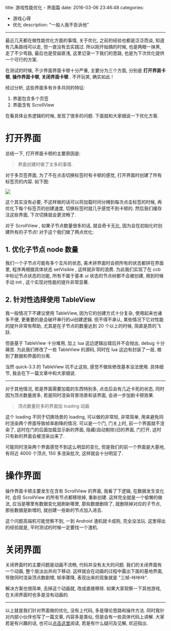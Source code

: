 title: 游戏性能优化 - 界面篇
date: 2016-03-06 23:46:48
categories:
- 游戏心得
- 优化
description: "一般人我不告诉他"
---

最近几天都在做性能优化方面的事情, 关于优化, 之前的经验也都是泛泛而谈, 知道有几条路线可以走, 但一直没有去实践过. 所以刚开始搞的时候, 也是两眼一抹黑, 走了不少弯路, 最后也是受益匪浅, 这里记录一下我们的思路, 也是为下次优化提供一个可行的方案.

在测试的时候, 不少界面界面卡顿十分严重, 主要分为三个方面, 分别是 **打开界面卡顿**, **操作界面卡顿**, **关闭界面卡顿** . 不开玩笑, 确实如此 ! 

经过分析, 这些界面多有许多共同的特征:

1. 界面包含多个页签
2. 界面含有 ScrollView

在看具体业务逻辑的时候, 发现了很多的问题. 下面就和大家细说一下优化方案.


# 打开界面

总结一下, 打开界面卡顿的主要原因是:

> 界面创建时做了太多的事情.

对于多页签界面, 为了不在点击切换标签时有卡顿的感觉, 打开界面时创建了所有标签页的内容. 如下图:

![][1]

这个其实没有必要, 不这样做的话可以将加载时间分摊到每次点击标签的时候, 再优化下每个标签页的创建速度, 切换标签时就几乎感觉不到卡顿的. 然后我们缓存注这些界面, 下次切换就会更流畅了.

对于 ScrollView , 如果子节点数量很多的话, 就会奇卡无比, 因为会在初始化时创建所有的子节点! 对于这个我们做了两点优化:

## 1. 优化子节点 node 数量
我们一个子节点可能有多个互斥的状态, 美术拼界面时会把所有的状态都拼在界面里, 程序再根据具体状态 setVisible , 这样就非常的浪费. 为此我们实现了在 ccb 中标记节点状态的功能, 所有不属于基本 ui 状态的节点树都不会被创建, 用到时候手动 init , 这个实现对性能的提升非常显著.

## 2. 针对性选择使用 TableView

我一般情况下不建议使用 TableView, 因为它的创建方式十分复杂, 使用起来也诸多不便, 更重要的是会破坏串行的ui创建逻辑. 但不得不承认, 某些情况下它对性能的提升非常有帮助, 尤其是在子节点的数量达到 20 个以上的时候, 简直是质的飞跃.

但是基于 TableView 十分难用, 加上 lua 这边逻辑出错后并不会抛出, debug 十分痛苦. 为此我们修改了一些 TableView 的源码, 同时在 lua 这边有封装了一层, 做到了数据和界面的分离.

当然 quick-3.3 的 TableView 坑不止这些, 感觉不做些修改基本没法使用. 具体细节, 我会在下一篇文章中和大家细说.

---

对于其他情况, 若是界面需要加载的东西特别多, 点击后会有几近卡死的状态, 同时因为顶点数量居多, 若是同时渲染背景场景和该界面, 会进一步加剧卡顿效果. 

> 顶点数量巨多的界面加 loading 动画

这个 loading 不同于切换场景的 loading, 可以做的非常轻, 非常简单, 用来避免同时渲染两个界面导致帧率剧降的情况. 可以是一个门, 门关上时, 前一个界面就不渲染了, 这时在门的后面加载显示新的界面, 隐藏(自动剔除)旧的界面, 门打开, 这时只有新的界面会被渲染出来了.

可能同时渲染两个界面感觉不到这么明显的变化, 但是我们的前一个界面是大基地, 有将近 4000 个顶点, 150 多渲染批次, 这样就会十分明显了.

# 操作界面

操作界面卡顿主要发生在含有 ScrollView 的界面, 我看了下逻辑, 在数据发生变化时, 会将 ScrollView 的所有节点都移除掉, 重新创建. 这样完全就是一个偷懒的做法, 应当是哪里有数据变化就刷新哪里, 那些数据删除了, 就删除掉对应的子节点, 那些数据是新增的, 就创建一些新的节点加入进去.

这个问题高端机可能觉察不到, 一到 Android 渣机就卡成狗, 完全没法玩. 这里得出的经验就是, 平时测试的时候一定要找一个渣机.

# 关闭界面

关闭界面时的主要问题是动画不流畅, 代码并没有太大的问题. 我们的关闭界面有一个动画, 整个层淡出并向下移动. 这样就会在动画的过程中露出下面的基地界面, 导致同时渲染顶点数剧增, 帧率骤降, 表现出来的现象就是 "三帧-咔咔咔".

解决方案也很简单, 去掉这个动画就, 改成直接移除. 如果大家观察一下其他游戏, 在关闭界面时也多是没有动画的.

---

以上就是我们针对界面做的优化, 没有上代码, 多是理论思路和操作方法. 同时我针对内部小伙伴也写了一篇文章, 内容多是类似, 但是会有一些具体代码上讲解. 大家若是有兴趣的话, 也可以[点击这里][2]阅读, 若是有什么疑问及见解, 欢迎指出.


[1]: http://static.zybuluo.com/justbilt/4ngqmwbvcjwltqrq94ra65o4/QQ20160219-0@2x.png
[2]: https://www.zybuluo.com/justbilt/note/289485
